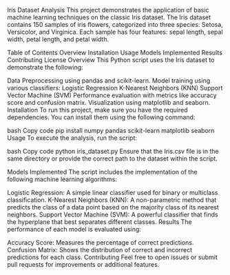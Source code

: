 Iris Dataset Analysis
This project demonstrates the application of basic machine learning techniques on the classic Iris dataset. The Iris dataset contains 150 samples of iris flowers, categorized into three species: Setosa, Versicolor, and Virginica. Each sample has four features: sepal length, sepal width, petal length, and petal width.

Table of Contents
Overview
Installation
Usage
Models Implemented
Results
Contributing
License
Overview
This Python script uses the Iris dataset to demonstrate the following:

Data Preprocessing using pandas and scikit-learn.
Model training using various classifiers:
Logistic Regression
K-Nearest Neighbors (KNN)
Support Vector Machine (SVM)
Performance evaluation with metrics like accuracy score and confusion matrix.
Visualization using matplotlib and seaborn.
Installation
To run this project, make sure you have the required dependencies. You can install them using the following command:

bash
Copy code
pip install numpy pandas scikit-learn matplotlib seaborn
Usage
To execute the analysis, run the script:

bash
Copy code
python iris_dataset.py
Ensure that the Iris.csv file is in the same directory or provide the correct path to the dataset within the script.

Models Implemented
The script includes the implementation of the following machine learning algorithms:

Logistic Regression: A simple linear classifier used for binary or multiclass classification.
K-Nearest Neighbors (KNN): A non-parametric method that predicts the class of a data point based on the majority class of its nearest neighbors.
Support Vector Machine (SVM): A powerful classifier that finds the hyperplane that best separates different classes.
Results
The performance of each model is evaluated using:

Accuracy Score: Measures the percentage of correct predictions.
Confusion Matrix: Shows the distribution of correct and incorrect predictions for each class.
Contributing
Feel free to open issues or submit pull requests for improvements or additional features.
